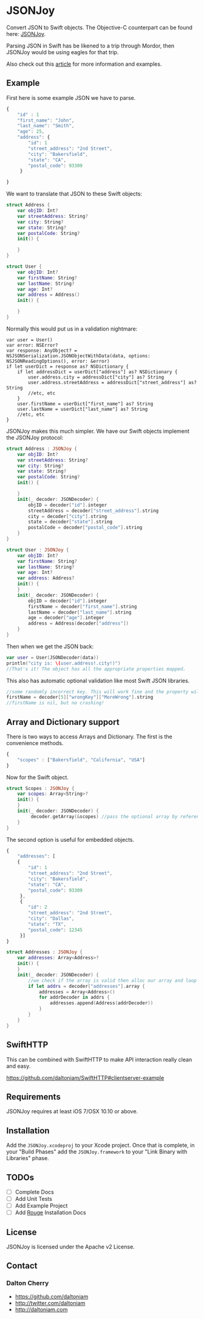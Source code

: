 JSONJoy
============= 

Convert JSON to Swift objects. The Objective-C counterpart can be found here: [JSONJoy](https://github.com/daltoniam/JSONJoy).

Parsing JSON in Swift has be likened to a trip through Mordor, then JSONJoy would be using eagles for that trip.

Also check out this [article](http://vluxe.io/jsonjoy.html) for more information and examples.

## Example

First here is some example JSON we have to parse.

```javascript
{
    "id" : 1
    "first_name": "John",
    "last_name": "Smith",
    "age": 25,
    "address": {
        "id": 1
        "street_address": "2nd Street",
        "city": "Bakersfield",
        "state": "CA",
        "postal_code": 93309
     }

}
```

We want to translate that JSON to these Swift objects:

```swift
struct Address {
    var objID: Int?
    var streetAddress: String?
    var city: String?
    var state: String?
    var postalCode: String?
    init() {

    }
}

struct User {
    var objID: Int?
    var firstName: String?
    var lastName: String?
    var age: Int?
    var address = Address()
    init() {

    }
}
```

Normally this would put us in a validation nightmare:

```
var user = User()
var error: NSError?
var response: AnyObject? = NSJSONSerialization.JSONObjectWithData(data, options: NSJSONReadingOptions(), error: &error)
if let userDict = response as? NSDictionary {
    if let addressDict = userDict["address"] as? NSDictionary {
        user.address.city = addressDict["city"] as? String
        user.address.streetAddress = addressDict["street_address"] as? String
        //etc, etc
    }
    user.firstName = userDict["first_name"] as? String
    user.lastName = userDict["last_name"] as? String
    //etc, etc
}
```

JSONJoy makes this much simpler. We have our Swift objects implement the JSONJoy protocol:

```swift
struct Address : JSONJoy {
    var objID: Int?
    var streetAddress: String?
    var city: String?
    var state: String?
    var postalCode: String?
    init() {

    }
    init(_ decoder: JSONDecoder) {
        objID = decoder["id"].integer
        streetAddress = decoder["street_address"].string
        city = decoder["city"].string
        state = decoder["state"].string
        postalCode = decoder["postal_code"].string
    }
}

struct User : JSONJoy {
    var objID: Int?
    var firstName: String?
    var lastName: String?
    var age: Int?
    var address: Address?
    init() {
    }
    init(_ decoder: JSONDecoder) {
        objID = decoder["id"].integer
        firstName = decoder["first_name"].string
        lastName = decoder["last_name"].string
        age = decoder["age"].integer
        address = Address(decoder["address"])
    }
}
```

Then when we get the JSON back:

```swift
var user = User(JSONDecoder(data))
println("city is: \(user.address!.city!)")
//That's it! The object has all the appropriate properties mapped.
```

This also has automatic optional validation like most Swift JSON libraries.

```swift
//some randomly incorrect key. This will work fine and the property will just be nil.
firstName = decoder[5]["wrongKey"]["MoreWrong"].string
//firstName is nil, but no crashing!
```

## Array and Dictionary support

There is two ways to access Arrays and Dictionary. The first is the convenience methods.

```javascript
{
    "scopes" : ["Bakersfield", "California", "USA"]
}
```

Now for the Swift object.
```swift
struct Scopes : JSONJoy {
    var scopes: Array<String>?
    init() {
    }
    init(_ decoder: JSONDecoder) {
         decoder.getArray(&scopes) //pass the optional array by reference, it will be allocated if it is not and filled
    }
}
```

The second option is useful for embedded objects.

```javascript
{
	"addresses": [
	{
        "id": 1
        "street_address": "2nd Street",
        "city": "Bakersfield",
        "state": "CA",
        "postal_code": 93309
     },
     {
        "id": 2
        "street_address": "2nd Street",
        "city": "Dallas",
        "state": "TX",
        "postal_code": 12345
     }]
}
```

```swift
struct Addresses : JSONJoy {
    var addresses: Array<Address>?
    init() {
    }
    init(_ decoder: JSONDecoder) {
		//we check if the array is valid then alloc our array and loop through it, creating the new address objects.
		if let addrs = decoder["addresses"].array {
			addresses = Array<Address>()
			for addrDecoder in addrs {
				addresses.append(Address(addrDecoder))
			}
		}
    }
}
```

## SwiftHTTP

This can be combined with SwiftHTTP to make API interaction really clean and easy.

https://github.com/daltoniam/SwiftHTTP#clientserver-example

## Requirements

JSONJoy requires at least iOS 7/OSX 10.10 or above.

## Installation

Add the `JSONJoy.xcodeproj` to your Xcode project. Once that is complete, in your "Build Phases" add the `JSONJoy.framework` to your "Link Binary with Libraries" phase.

## TODOs

- [ ] Complete Docs
- [ ] Add Unit Tests
- [ ] Add Example Project
- [ ] Add [Rouge](https://github.com/acmacalister/Rouge) Installation Docs

## License

JSONJoy is licensed under the Apache v2 License.

## Contact

### Dalton Cherry ###
* https://github.com/daltoniam
* http://twitter.com/daltoniam
* http://daltoniam.com
